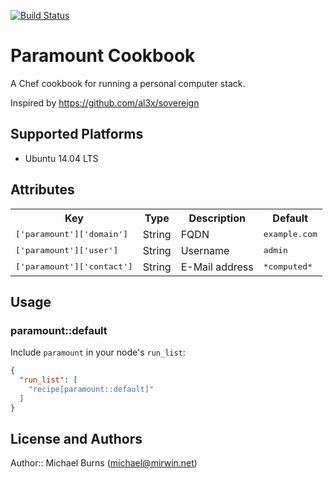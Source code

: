 [![Build Status](https://travis-ci.org/mburns/paramount.svg?branch=master)](https://travis-ci.org/mburns/paramount)

# Paramount Cookbook

A Chef cookbook for running a personal computer stack.

Inspired by https://github.com/al3x/sovereign

## Supported Platforms

 * Ubuntu 14.04 LTS

## Attributes

<table>
  <tr>
    <th>Key</th>
    <th>Type</th>
    <th>Description</th>
    <th>Default</th>
  </tr>
  <tr>
    <td><tt>['paramount']['domain']</tt></td>
    <td>String</td>
    <td>FQDN</td>
    <td><tt>example.com</tt></td>
  </tr>
  <tr>
    <td><tt>['paramount']['user']</tt></td>
    <td>String</td>
    <td>Username</td>
    <td><tt>admin</tt></td>
  </tr>
  <tr>
    <td><tt>['paramount']['contact']</tt></td>
    <td>String</td>
    <td>E-Mail address</td>
    <td><tt>*computed*</tt></td>
  </tr>
</table>

## Usage

### paramount::default

Include `paramount` in your node's `run_list`:

```json
{
  "run_list": [
    "recipe[paramount::default]"
  ]
}
```

## License and Authors

Author:: Michael Burns (michael@mirwin.net)
